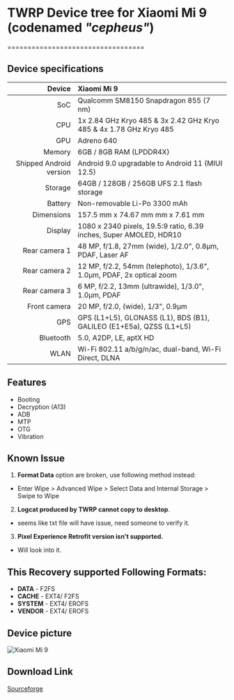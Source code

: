 # TWRP Device tree for Xiaomi Mi 9 (codenamed _"cepheus"_)

==================================
## Device specifications

| Device                  | Xiaomi Mi 9                                                         |
| ----------------------: | :-------------------------------------------------------------------|
| SoC                     | Qualcomm SM8150 Snapdragon 855 (7 nm)                               |
| CPU                     | 1x 2.84 GHz Kryo 485 & 3x 2.42 GHz Kryo 485 & 4x 1.78 GHz Kryo 485  |
| GPU                     | Adreno 640                                                          |
| Memory                  | 6GB / 8GB RAM (LPDDR4X)                                             |
| Shipped Android version | Android 9.0 upgradable to Android 11  (MIUI 12.5)                   |
| Storage                 | 64GB / 128GB / 256GB UFS 2.1 flash storage                          |
| Battery                 | Non-removable Li-Po 3300 mAh                                        |
| Dimensions              | 157.5 mm x 74.67 mm mm x 7.61 mm                                    |
| Display                 | 1080 x 2340 pixels, 19.5:9 ratio, 6.39 inches, Super AMOLED, HDR10  |
| Rear camera 1           | 48 MP, f/1.8, 27mm (wide), 1/2.0", 0.8µm, PDAF, Laser AF            |
| Rear camera 2           | 12 MP, f/2.2, 54mm (telephoto), 1/3.6", 1.0µm, PDAF, 2x optical zoom|
| Rear camera 3           | 6 MP, f/2.2, 13mm (ultrawide), 1/3.0", 1.0µm, PDAF                  |
| Front camera            | 20 MP, f/2.0, (wide), 1/3", 0.9µm                                   |
| GPS                     | GPS (L1+L5), GLONASS (L1), BDS (B1), GALILEO (E1+E5a), QZSS (L1+L5) |
| Bluetooth               | 5.0, A2DP, LE, aptX HD                                              |
| WLAN                    | Wi-Fi 802.11 a/b/g/n/ac, dual-band, Wi-Fi Direct, DLNA              |

## Features 

- Booting
- Decryption (A13)
- ADB
- MTP
- OTG
- Vibration

## Known Issue 

1. **Format Data** option are broken, use following method instead: 

- Enter Wipe > Advanced Wipe > Select Data and Internal Storage > Swipe to Wipe

2. **Logcat produced by TWRP cannot copy to desktop**. 

- seems like txt file will have issue, need someone to verify it.  

3. **Pixel Experience Retrofit version isn't supported.**

- Will look into it. 

## This Recovery supported Following Formats: 
 
- **DATA** - F2FS 
- **CACHE** - EXT4/ F2FS
- **SYSTEM** - EXT4/ EROFS
- **VENDOR** - EXT4/ EROFS


## Device picture
![Xiaomi Mi 9](https://raw.githubusercontent.com/PixelExperience/official_devices/master/images/.thumbs/300/cepheus.png)

## Download Link 
[Sourceforge](https://sourceforge.net/projects/device-xiaomi-cepheus/files/TWRP%20%28Retrofit%29/)
